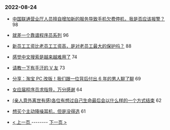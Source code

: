 ### 2022-08-24 
- [中国联通营业厅人员擅自增加新的服务导致手机欠费停机，我是否应该报警？](https://www.v2ex.com/t/875036) 98
- [就差一个靠谱程序员系列](https://www.v2ex.com/t/874972) 96
- [新员工工资比老员工工资高，是对老员工最大的保护吗？](https://www.v2ex.com/t/874950) 88
- [感觉中文搜索是越来越难用了](https://www.v2ex.com/t/874893) 74
- [请教一下有手汗的 V 友](https://www.v2ex.com/t/874989) 73
- [分享：淘宝 PC 改版！我们跟一位背后付出 6 年的男人聊了聊](https://www.v2ex.com/t/874992) 69
- [女应届程序员求指导，万分感谢](https://www.v2ex.com/t/874918) 64
- [(亲人意外离世有感)各位有想过自己生命最后会以什么样的一个方式结束](https://www.v2ex.com/t/874969) 62
- [想买个主动降噪耳机，但是没得选](https://www.v2ex.com/t/875009) 61 

- [ < 上一页 ](https://github.com/able8/v2ex-hot-record/blob/master/2022-08-23.md) -------- [ 下一页 > ](https://github.com/able8/v2ex-hot-record/blob/master/2022-08-25.md)